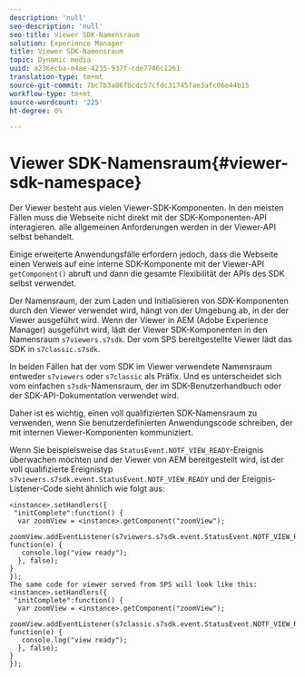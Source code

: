 ```yaml
---
description: 'null'
seo-description: 'null'
seo-title: Viewer SDK-Namensraum
solution: Experience Manager
title: Viewer SDK-Namensraum
topic: Dynamic media
uuid: a236ecba-e4ae-4235-937f-cde7746c1261
translation-type: tm+mt
source-git-commit: 7bc7b3a86fbcdc57cfdc31745fae3afc06e44b15
workflow-type: tm+mt
source-wordcount: '225'
ht-degree: 0%

---
```



# Viewer SDK-Namensraum{#viewer-sdk-namespace}

Der Viewer besteht aus vielen Viewer-SDK-Komponenten. In den meisten Fällen muss die Webseite nicht direkt mit der SDK-Komponenten-API interagieren. alle allgemeinen Anforderungen werden in der Viewer-API selbst behandelt.

Einige erweiterte Anwendungsfälle erfordern jedoch, dass die Webseite einen Verweis auf eine interne SDK-Komponente mit der Viewer-API `getComponent()` abruft und dann die gesamte Flexibilität der APIs des SDK selbst verwendet.

Der Namensraum, der zum Laden und Initialisieren von SDK-Komponenten durch den Viewer verwendet wird, hängt von der Umgebung ab, in der der Viewer ausgeführt wird. Wenn der Viewer in AEM (Adobe Experience Manager) ausgeführt wird, lädt der Viewer SDK-Komponenten in den Namensraum `s7viewers.s7sdk`. Der vom SPS bereitgestellte Viewer lädt das SDK in `s7classic.s7sdk`.

In beiden Fällen hat der vom SDK im Viewer verwendete Namensraum entweder `s7viewers` oder `s7classic` als Präfix. Und es unterscheidet sich vom einfachen `s7sdk`-Namensraum, der im SDK-Benutzerhandbuch oder der SDK-API-Dokumentation verwendet wird.

Daher ist es wichtig, einen voll qualifizierten SDK-Namensraum zu verwenden, wenn Sie benutzerdefinierten Anwendungscode schreiben, der mit internen Viewer-Komponenten kommuniziert.

Wenn Sie beispielsweise das `StatusEvent.NOTF_VIEW_READY`-Ereignis überwachen möchten und der Viewer von AEM bereitgestellt wird, ist der voll qualifizierte Ereignistyp `s7viewers.s7sdk.event.StatusEvent.NOTF_VIEW_READY` und der Ereignis-Listener-Code sieht ähnlich wie folgt aus:

```
<instance>.setHandlers({ 
 "initComplete":function() { 
  var zoomView = <instance>.getComponent("zoomView"); 
   zoomView.addEventListener(s7viewers.s7sdk.event.StatusEvent.NOTF_VIEW_READY, function(e) { 
   console.log("view ready"); 
  }, false); 
} 
}); 
The same code for viewer served from SPS will look like this: 
<instance>.setHandlers({ 
 "initComplete":function() { 
  var zoomView = <instance>.getComponent("zoomView"); 
   zoomView.addEventListener(s7classic.s7sdk.event.StatusEvent.NOTF_VIEW_READY, function(e) { 
   console.log("view ready"); 
  }, false); 
} 
}); 
```

